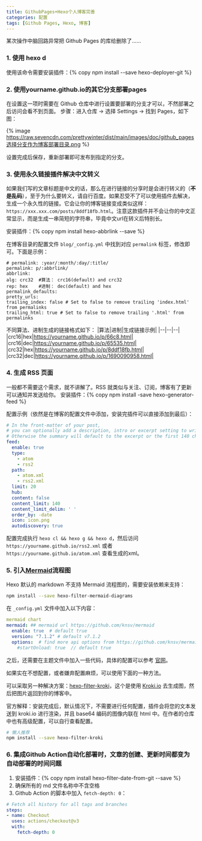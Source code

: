 ```yaml
---
title: GithubPages+Hexo个人博客完善
categories: 配置
tags: [Github Pages, Hexo, 博客]
---
```


某次操作中脑回路异常把 Github Pages 的库给删除了……

<!-- more -->

### 1. 使用 hexo d

使用该命令需要安装插件：{% copy npm install --save hexo-deployer-git %}

### 2. 使用yourname.github.io的其它分支部署pages

在设置这一项时需要在 Github 仓库中进行设置要部署的分支才可以，不然部署之后访问会看不到页面。
步骤：进入仓库 -> 选择 Settings -> 找到 Pages，如下图：

{% image https://raw.sevencdn.com/prettywinter/dist/main/images/doc/github_pages选择分支作为博客部署目录.png %}

设置完成后保存，重新部署即可发布到指定的分支。

### 3. 使用永久链接插件解决中文转义

如果我们写的文章标题是中文的话，那么在进行链接的分享时是会进行转义的（**~~不是乱码~~**），至于为什么要转义，请自行百度。如果忍受不了可以使用插件去解决，生成一个永久性的链接。它会让你的博客链接变成类似这样：`https://xxx.xxx.com/posts/8ddf18fb.html`。注意这款插件并不会让你的中文正常显示，而是生成一串简短的字符串，毕竟中文url在转义后特别长。

安装插件：{% copy npm install hexo-abbrlink --save %}

在博客目录的配置文件 `blog/_config.yml` 中找到对应 `permalink` 标签，修改即可。下面是示例：

  ```yml{.line-numbers}
# permalink: :year/:month/:day/:title/
permalink: p/:abbrlink/
abbrlink: 
  alg: crc32  #算法： crc16(default) and crc32
  rep: hex    #进制： dec(default) and hex
permalink_defaults:
pretty_urls:
  trailing_index: false # Set to false to remove trailing 'index.html' from permalinks
  trailing_html: true # Set to false to remove trailing '.html' from permalinks
  ```

不同算法、进制生成的链接格式如下：
|算法|进制|生成链接示例|
|--|--|--|
|crc16|hex|https://yourname.github.io/p/66c8.html|
|crc16|dec|https://yourname.github.io/p/65535.html|
|crc32|hex|https://yourname.github.io/p/8ddf18fb.html|
|crc32|dec|https://yourname.github.io/p/1690090958.html|

### 4. 生成 RSS 页面

一般都不需要这个需求，就不讲解了。RSS 就类似与关注、订阅，博客有了更新可以通知并发送给你。
安装插件：{% copy npm install -save hexo-generator-feed %}

配置示例（依然是在博客的配置文件中添加，安装完插件可以直接添加到最后）：

```yml
# In the front-matter of your post,
# you can optionally add a description, intro or excerpt setting to write a summary for the post.
# Otherwise the summary will default to the excerpt or the first 140 characters of the post.
feed:
  enable: true
  type: 
    - atom
    - rss2
  path: 
    - atom.xml
    - rss2.xml
  limit: 20
  hub:
  content: false
  content_limit: 140
  content_limit_delim: ' '
  order_by: -date
  icon: icon.png
  autodiscovery: true
```

配置完成执行 `hexo cl && hexo g && hexo d`，然后访问 `https://yourname.github.io/rss2.xml` 或者 `https://yourname.github.io/atom.xml` 查看生成的xml。

### 5. 引入[Mermaid](https://github.com/webappdevelp/hexo-filter-mermaid-diagrams)流程图

Hexo 默认的 markdown 不支持 Mermaid 流程图的，需要安装依赖来支持：

```bash
npm install --save hexo-filter-mermaid-diagrams
```

在 `_config.yml` 文件中加入以下内容：

```yml blog/_config.yml
mermaid chart
mermaid: ## mermaid url https://github.com/knsv/mermaid
  enable: true  # default true
  version: "7.1.2" # default v7.1.2
  options:  # find more api options from https://github.com/knsv/mermaid/blob/master/src/mermaidAPI.js
    #startOnload: true  // default true
```

之后，还需要在主题文件中加入一些代码，具体的配置可以参考 [官网](https://github.com/webappdevelp/hexo-filter-mermaid-diagrams)。

如果实在不想配置，或者嫌弃配置麻烦，可以使用下面的一种方法。

可以采取另一种解决方案：[hexo-filter-kroki](https://github.com/miao1007/hexo-filter-kroki)，这个是使用 [Kroki.io](https://kroki.io/) 去生成图，然后把图片返回到你的博客中。

官方解释：安装完成后，默认情况下，不需要进行任何配置，插件会将您的文本发送到 kroki.io 进行渲染，并且 base64 编码的图像内联在 html 中。在作者的仓库中也有高级配置，可以自行查看配置。

```bash
# 懒人推荐
npm install --save hexo-filter-kroki
```

### 6. 集成Github Action自动化部署时，文章的创建、更新时间都变为自动部署的时间问题

1. 安装插件：{% copy npm install hexo-filter-date-from-git --save %}
2. 确保所有的 md 文件名称中不含空格
3. Github Action 的脚本中加入 `fetch-depth: 0`：

```yml .github/workflows/xxx.yml
# Fetch all history for all tags and branches
steps:
- name: Checkout
  uses: actions/checkout@v3
  with:
    fetch-depth: 0
```
